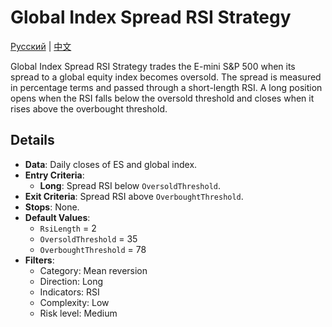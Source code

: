 # Global Index Spread RSI Strategy
[Русский](README_ru.md) | [中文](README_cn.md)

Global Index Spread RSI Strategy trades the E-mini S&P 500 when its spread to a global equity index becomes oversold. The spread is measured in percentage terms and passed through a short-length RSI. A long position opens when the RSI falls below the oversold threshold and closes when it rises above the overbought threshold.

## Details
- **Data**: Daily closes of ES and global index.
- **Entry Criteria**:
  - **Long**: Spread RSI below `OversoldThreshold`.
- **Exit Criteria**: Spread RSI above `OverboughtThreshold`.
- **Stops**: None.
- **Default Values**:
  - `RsiLength` = 2
  - `OversoldThreshold` = 35
  - `OverboughtThreshold` = 78
- **Filters**:
  - Category: Mean reversion
  - Direction: Long
  - Indicators: RSI
  - Complexity: Low
  - Risk level: Medium
